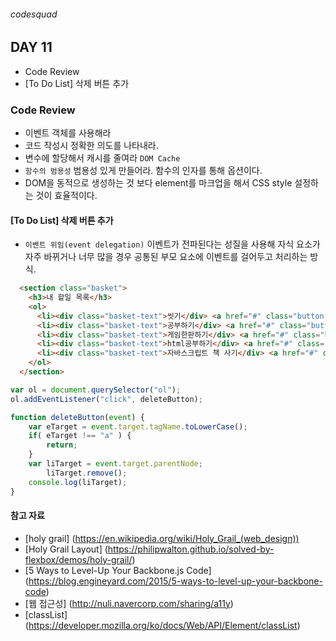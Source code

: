 ###### codesquad

## DAY 11
- Code Review
- [To Do List] 삭제 버튼 추가 

### Code Review
- 이벤트 객체를 사용해라
- 코드 작성시 정확한 의도를 나타내라.
- 변수에 할당해서 캐시를 줄여라 `DOM Cache`
- `함수의 범용성` 범용성 있게 만들어라. 함수의 인자를 통해 옵션이다.
- DOM을 동적으로 생성하는 것 보다 element를 마크업을 해서 CSS style 설정하는 것이 효율적이다. 

#### [To Do List] 삭제 버튼 추가 
- `이벤트 위임(event delegation)` 이벤트가 전파된다는 성질을 사용해 자식 요소가 자주 바뀌거나 너무 많을 경우 공통된 부모 요소에 이벤트를 걸어두고 처리하는 방식.

```html
  <section class="basket">
    <h3>내 할일 목록</h3>
    <ol>
      <li><div class="basket-text">씻기</div> <a href="#" class="button-close">닫기</a></li>
      <li><div class="basket-text">공부하기</div> <a href="#" class="button-close">닫기</a></li>
      <li><div class="basket-text">게임한판하기</div> <a href="#" class="button-close">닫기</a></li>
      <li><div class="basket-text">html공부하기</div> <a href="#" class="button-close">닫기</a></li>
      <li><div class="basket-text">자바스크립트 책 사기</div> <a href="#" class="button-close">닫기</a></li>
    </ol>
  </section>
```

```javascript
var ol = document.querySelector("ol");
ol.addEventListener("click", deleteButton);

function deleteButton(event) {
    var eTarget = event.target.tagName.toLowerCase();
    if( eTarget !== "a" ) { 
    	return; 
    }
    var liTarget = event.target.parentNode;
        liTarget.remove();
    console.log(liTarget);
}
```

#### 참고 자료
- [holy grail] (https://en.wikipedia.org/wiki/Holy_Grail_(web_design))
- [Holy Grail Layout] (https://philipwalton.github.io/solved-by-flexbox/demos/holy-grail/)
- [5 Ways to Level-Up Your Backbone.js Code] (https://blog.engineyard.com/2015/5-ways-to-level-up-your-backbone-code)
- [웹 접근성] (http://nuli.navercorp.com/sharing/a11y)
- [classList] (https://developer.mozilla.org/ko/docs/Web/API/Element/classList)